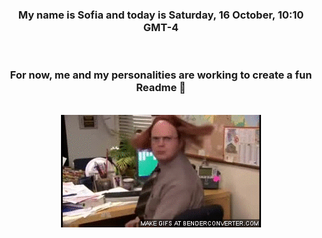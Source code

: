 


<div align="center">
<h3 >My name is Sofia and today is Saturday, 16 October, 10:10 GMT-4</h3><br>
<h3 >For now, me and my personalities are working to create a fun Readme 👋
</h3><br>
<img src='img/dwight.gif' alt='working...'/>
</div>
